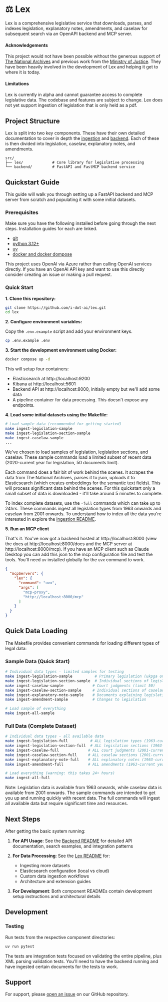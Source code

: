 # ⚖️ Lex


Lex is a comprehensive legislative service that downloads, parses, and indexes legislation, explanatory notes, amendments, and caselaw for subsequent search via an OpenAPI backend and MCP server.

#### Acknowledgements
This project would not have been possible without the generous support of [The National Archives](https://www.nationalarchives.gov.uk/) and previous work from the [Ministry of Justice](https://www.gov.uk/government/organisations/ministry-of-justice). They have been heavily involved in the development of Lex and helping it get to where it is today.

#### Limitations
Lex is currently in alpha and cannot guarantee access to complete legislative data. The codebase and features are subject to change. Lex does not yet support ingestion of legislation that is only held as a pdf.

## Project Structure

Lex is split into two key components. These have their own detailed documentation to cover in depth the [ingestion](src/lex/README.md) and [backend](src/backend/README.md). Each of these is then divided into legislation, caselaw, explanatory notes, and amendments.

```
src/
├── lex/             # Core library for legislative processing
└── backend/         # FastAPI and FastMCP backend service
```

## Quickstart Guide
This guide will walk you through setting up a FastAPI backend and MCP server from scratch and populating it with some initial datasets.

### Prerequisites
Make sure you have the following installed before going through the next steps. Installation guides for each are linked.

- [git](https://git-scm.com/book/en/v2/Getting-Started-Installing-Git)
- [python 3.12+](https://docs.astral.sh/uv/guides/install-python/)
- [uv](https://docs.astral.sh/uv/getting-started/installation/#standalone-installer)
- [docker and docker dompose](https://docs.docker.com/compose/install/)

This project uses OpenAI via Azure rather than calling OpenAI services directly. If you have an OpenAI API key and want to use this directly consider creating an issue or making a pull request.

### Quick Start

**1. Clone this repository:**
```bash
git clone https://github.com/i-dot-ai/lex.git
cd lex
```

**2. Configure environment variables:**

Copy the `.env.example` script and add your environment keys.
```bash
cp .env.example .env
```


**3. Start the development environment using Docker:**
```bash
docker compose up -d
```
This will setup four containers:
   - Elasticsearch at http://localhost:9200
   - Kibana at http://localhost:5601
   - Backend API at http://localhost:8000, initially empty but we'll add some data
   - A pipeline container for data processing. This doesn't expose any endpoints.

**4. Load some initial datasets using the Makefile:**
```bash
# Load sample data (recommended for getting started)
make ingest-legislation-sample
make ingest-legislation-section-sample
make ingest-caselaw-sample
...
```
We've chosen to load samples of legislation, legislation sections, and caselaw. These sample commands load a limited subset of recent data (2020-current year for legislation, 50 documents limit).

Each command does a fair bit of work behind the scenes. It scrapes the data from The National Archives, parses it to json, uploads it to Elasticsearch (which creates embeddings for the semantic text fields). This will process significant data behind the scenes. For this quickstart only a small subset of data is downloaded - it'll take around 5 minutes to complete.

To index complete datasets, use the `-full` commands which can take up to 24hrs. These commands ingest all legislation types from 1963 onwards and caselaw from 2001 onwards. To understand how to index all the data you're interested in explore the [ingestion README](src/lex/README.md).

**5. Run an MCP client**

That's it. You've now got a backend hosted at http://localhost:8000 (view the docs at http://localhost:8000/docs and the MCP server at http://localhost:8000/mcp). If you have an MCP client such as Claude Desktop you can add this json to the mcp configuration file and test the tools. You'll need `uv` installed globally for the `uvx` command to work.

```json
{
  "mcpServers": {
    "lex": {
      "command": "uvx",
      "args": [
        "mcp-proxy",
        "http://localhost:8000/mcp"
      ]
    }
  }
}
```

## Quick Data Loading

The Makefile provides convenient commands for loading different types of legal data:

### Sample Data (Quick Start)
```bash
# Individual data types - limited samples for testing
make ingest-legislation-sample          # Primary legislation (ukpga only, 2020-current year, limit 50)
make ingest-legislation-section-sample  # Individual sections of legislation
make ingest-caselaw-sample             # Court judgments (limit 50)
make ingest-caselaw-section-sample     # Individual sections of caselaw
make ingest-explanatory-note-sample    # Documents explaining legislation
make ingest-amendment-sample           # Changes to legislation

# Load sample of everything
make ingest-all-sample
```

### Full Data (Complete Dataset)
```bash
# Individual data types - all available data
make ingest-legislation-full          # ALL legislation types (1963-current year)
make ingest-legislation-section-full  # ALL legislation sections (1963-current year)
make ingest-caselaw-full             # ALL court judgments (2001-current year)
make ingest-caselaw-section-full     # ALL caselaw sections (2001-current year)
make ingest-explanatory-note-full    # ALL explanatory notes (1963-current year)
make ingest-amendment-full           # ALL amendments (1963-current year)

# Load everything (warning: this takes 24+ hours)
make ingest-all-full
```

Note: Legislation data is available from 1963 onwards, while caselaw data is available from 2001 onwards. The sample commands are intended to get you up and running quickly with recent data. The full commands will ingest all available data but require significant time and resources.

## Next Steps

After getting the basic system running:

1. **For API Usage**: See the [Backend README](src/backend/README.md) for detailed API documentation, search examples, and integration patterns

2. **For Data Processing**: See the [Lex README](src/lex/README.md) for:
   - Ingesting more datasets
   - Elasticsearch configuration (local vs cloud)
   - Custom data ingestion workflows
   - Architecture and extension guides

3. **For Development**: Both component READMEs contain development setup instructions and architectural details

## Development

### Testing

Run tests from the respective component directories:

```bash
uv run pytest
```

The tests are integration tests focused on validating the entire pipeline, plus XML parsing validation tests. You'll need to have the backend running and have ingested certain documents for the tests to work.

## Support

For support, please [open an issue](https://github.com/i-dot-ai/lex/issues) on our GitHub repository.
